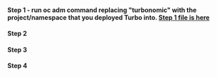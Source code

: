 #### Step 1 - run oc adm command replacing "turbonomic" with the project/namespace that you deployed Turbo into.  [Step 1 file is here](https://github.com/shawsers/random/blob/main/ER/Step1-oc-adm.yaml)
#### Step 2
#### Step 3
#### Step 4

